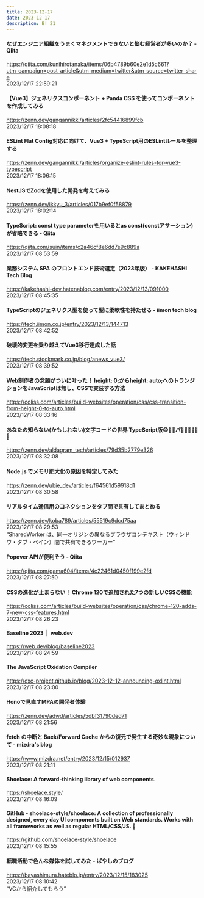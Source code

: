 ```yaml
---
title: 2023-12-17
date: 2023-12-17
description: B! 21
---
```


#### なぜエンジニア組織をうまくマネジメントできないと悩む経営者が多いのか？ - Qiita
https://qiita.com/kunihirotanaka/items/06b4789b60e2e1d5c661?utm_campaign=post_article&utm_medium=twitter&utm_source=twitter_share<br>
2023/12/17 22:59:21<br>


#### 【Vue3】ジェネリクスコンポーネント + Panda CSS を使ってコンポーネントを作成してみる
https://zenn.dev/gangannikki/articles/2fc54416899fcb<br>
2023/12/17 18:08:18<br>


#### ESLint Flat Config対応に向けて、Vue3 + TypeScript用のESLintルールを整理する
https://zenn.dev/gangannikki/articles/organize-eslint-rules-for-vue3-typescript<br>
2023/12/17 18:06:15<br>


#### NestJSでZodを使用した開発を考えてみる
https://zenn.dev/ikkyu_3/articles/017b9ef0f58879<br>
2023/12/17 18:02:14<br>


#### TypeScript: const type parameterを用いるとas const(constアサーション)が省略できる - Qiita
https://qiita.com/suin/items/c2a46cf8e6dd7e9c889a<br>
2023/12/17 08:53:59<br>


#### 業務システム SPA のフロントエンド技術選定（2023年版） - KAKEHASHI Tech Blog
https://kakehashi-dev.hatenablog.com/entry/2023/12/13/091000<br>
2023/12/17 08:45:35<br>


#### TypeScriptのジェネリクス型を使って型に柔軟性を持たせる - iimon tech blog
https://tech.iimon.co.jp/entry/2023/12/13/144713<br>
2023/12/17 08:42:52<br>


#### 破壊的変更を乗り越えてVue3移行達成した話
https://tech.stockmark.co.jp/blog/anews_vue3/<br>
2023/12/17 08:39:52<br>


#### Web制作者の念願がついに叶った！ height: 0;からheight: auto;へのトランジションをJavaScriptは無し、CSSで実装する方法
https://coliss.com/articles/build-websites/operation/css/css-transition-from-height-0-to-auto.html<br>
2023/12/17 08:33:16<br>


#### あなたの知らない(かもしれない)文字コードの世界 TypeScript版😊👍🏿パ👨‍👩‍👦🇦🇿🏴󠁧󠁢󠁥󠁮󠁧󠁿
https://zenn.dev/aldagram_tech/articles/79d35b2779e326<br>
2023/12/17 08:32:08<br>


#### Node.js でメモリ肥大化の原因を特定してみた
https://zenn.dev/ubie_dev/articles/f64561d59918d1<br>
2023/12/17 08:30:58<br>


#### リアルタイム通信用のコネクションをタブ間で共有してまとめる
https://zenn.dev/koba789/articles/55519c9dcd75aa<br>
2023/12/17 08:29:53<br>
“SharedWorker は、同一オリジンの異なるブラウザコンテキスト（ウィンドウ・タブ・ペイン）間で共有できるワーカー”


#### Popover APIが便利そう - Qiita
https://qiita.com/gama604/items/4c22461d0450f199e2fd<br>
2023/12/17 08:27:50<br>


#### CSSの進化が止まらない！ Chrome 120で追加された7つの新しいCSSの機能
https://coliss.com/articles/build-websites/operation/css/chrome-120-adds-7-new-css-features.html<br>
2023/12/17 08:26:23<br>


#### Baseline 2023  |  web.dev
https://web.dev/blog/baseline2023<br>
2023/12/17 08:24:59<br>


#### The JavaScript Oxidation Compiler
https://oxc-project.github.io/blog/2023-12-12-announcing-oxlint.html<br>
2023/12/17 08:23:00<br>


#### Honoで見直すMPAの開発者体験
https://zenn.dev/adwd/articles/5dbf31790ded71<br>
2023/12/17 08:21:56<br>


#### fetch の中断と Back/Forward Cache からの復元で発生する奇妙な現象について - mizdra's blog
https://www.mizdra.net/entry/2023/12/15/012937<br>
2023/12/17 08:21:11<br>


#### Shoelace: A forward-thinking library of web components.
https://shoelace.style/<br>
2023/12/17 08:16:09<br>


#### GitHub - shoelace-style/shoelace: A collection of professionally designed, every day UI components built on Web standards. Works with all frameworks as well as regular HTML/CSS/JS. 🥾
https://github.com/shoelace-style/shoelace<br>
2023/12/17 08:15:55<br>


#### 転職活動で色んな媒体を試してみた - ばやしのブログ
https://bayashimura.hateblo.jp/entry/2023/12/15/183025<br>
2023/12/17 08:10:42<br>
“VCから紹介してもらう”



